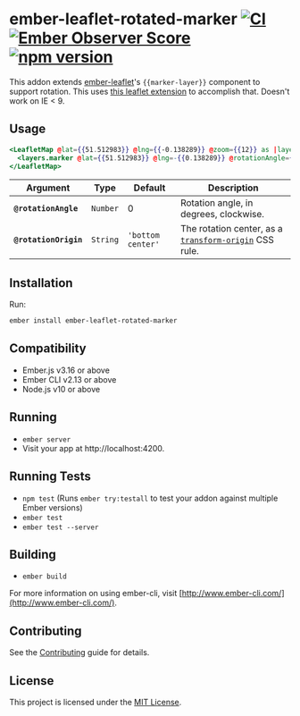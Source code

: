 # ember-leaflet-rotated-marker [![CI](https://github.com/miguelcobain/ember-leaflet-rotated-marker/workflows/CI/badge.svg)](https://github.com/miguelcobain/ember-leaflet-rotated-marker/actions?query=workflow%3ACI) [![Ember Observer Score](http://emberobserver.com/badges/ember-leaflet-rotated-marker.svg)](http://emberobserver.com/addons/ember-leaflet-rotated-marker) [![npm version](https://badge.fury.io/js/ember-leaflet-rotated-marker.svg)](https://badge.fury.io/js/ember-leaflet-rotated-marker)

This addon extends [ember-leaflet](http://www.ember-leaflet.com/)'s `{{marker-layer}}` component to support rotation.
This uses [this leaflet extension](https://github.com/bbecquet/Leaflet.RotatedMarker) to accomplish that. Doesn't work on IE < 9.

## Usage

```hbs
<LeafletMap @lat={{51.512983}} @lng={{-0.138289}} @zoom={{12}} as |layers|>
  <layers.marker @lat={{51.512983}} @lng=-{{0.138289}} @rotationAngle={{90}} @rotationOrigin="25% 25%">
</LeafletMap>
```

| Argument              | Type     | Default           | Description                                                                                                                 |
| --------------------- | -------- | ----------------- | --------------------------------------------------------------------------------------------------------------------------- |
| **`@rotationAngle`**  | `Number` | 0                 | Rotation angle, in degrees, clockwise.                                                                                      |
| **`@rotationOrigin`** | `String` | `'bottom center'` | The rotation center, as a [`transform-origin`](https://developer.mozilla.org/en-US/docs/Web/CSS/transform-origin) CSS rule. |

## Installation

Run:

```bash
ember install ember-leaflet-rotated-marker
```

## Compatibility

- Ember.js v3.16 or above
- Ember CLI v2.13 or above
- Node.js v10 or above

## Running

- `ember server`
- Visit your app at http://localhost:4200.

## Running Tests

- `npm test` (Runs `ember try:testall` to test your addon against multiple Ember versions)
- `ember test`
- `ember test --server`

## Building

- `ember build`

For more information on using ember-cli, visit [http://www.ember-cli.com/](http://www.ember-cli.com/).

## Contributing

See the [Contributing](CONTRIBUTING.md) guide for details.

## License

This project is licensed under the [MIT License](LICENSE.md).
